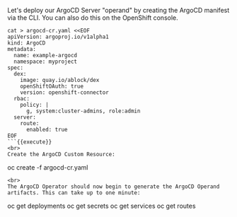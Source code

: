 Let's deploy our ArgoCD Server "operand" by creating the ArgoCD manifest via the CLI. You can also do this on the OpenShift console.

```
cat > argocd-cr.yaml <<EOF
apiVersion: argoproj.io/v1alpha1
kind: ArgoCD
metadata:
  name: example-argocd
  namespace: myproject
spec:
  dex:
    image: quay.io/ablock/dex
    openShiftOAuth: true
    version: openshift-connector
  rbac:
    policy: |
      g, system:cluster-admins, role:admin
  server:
    route:
      enabled: true
EOF
```{{execute}}
<br>
Create the ArgoCD Custom Resource:

```
oc create -f argocd-cr.yaml
```{{execute}}
<br>
The ArgoCD Operator should now begin to generate the ArgoCD Operand artifacts. This can take up to one minute:

```
oc get deployments
oc get secrets
oc get services
oc get routes
```{{execute}}